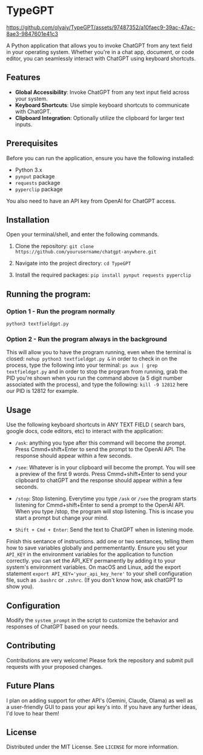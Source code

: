 # TypeGPT


https://github.com/olyaiy/TypeGPT/assets/97487352/a10faec9-39ac-47ac-8ae3-9847601e41c3


A Python application that allows you to invoke ChatGPT from any text field in your operating system. Whether you're in a chat app, document, or code editor, you can seamlessly interact with ChatGPT using keyboard shortcuts.

## Features

- **Global Accessibility**: Invoke ChatGPT from any text input field across your system.
- **Keyboard Shortcuts**: Use simple keyboard shortcuts to communicate with ChatGPT.
- **Clipboard Integration**: Optionally utilize the clipboard for larger text inputs.

## Prerequisites

Before you can run the application, ensure you have the following installed:
- Python 3.x
- `pynput` package
- `requests` package
- `pyperclip` package

You also need to have an API key from OpenAI for ChatGPT access.

## Installation
Open your terminal/shell, and enter the following commands.


1. Clone the repository:
``` git clone https://github.com/yourusername/chatgpt-anywhere.git ```

3. Navigate into the project directory:
```cd TypeGPT```

4. Install the required packages:
```pip install pynput requests pyperclip```

## Running the program:
### Option 1 - Run the program normally ###
```python3 textfieldgpt.py```

### Option 2 - Run the program always in the background ###
This will allow you to have the program running, even when the terminal is closed:
```nohup python3 textfieldgpt.py &```
in order to check in on the process, type the following into your terminal:
```ps aux | grep textfieldgpt.py```
and in order to stop the program from running, grab the PID you're shown when you run the command above (a 5 digit number associated with the process), and type the following:
```kill -9 12812``` 
here our PID is 12812 for example.


## Usage ##
Use the following keyboard shortcuts in ANY TEXT FIELD ( search bars, google docs, code editors, etc) to interact with the application:

- `/ask`: anything you type after this command will become the prompt. Press Cmmd+shift+Enter to send the prompt to the OpenAI API.
The response should appear within a few seconds.

- `/see`: Whatever is in your clipboard will become the prompt. You will see a preview of the first 9 words. Press Cmmd+shift+Enter to send your clipboard to chatGPT and the response should appear within a few seconds.

- `/stop`: Stop listening. Everytime you type `/ask` or `/see` the program starts listening for Cmmd+shift+Enter to send a prompt to the OpenAI API. When you type /stop, the program will stop listening. This is incase you start a prompt but change your mind. 

- `Shift + Cmd + Enter`: Send the text to ChatGPT when in listening mode.

Finish this sentance of instructions. add one or two sentances, telling them how to save variables globally and permementantly.
Ensure you set your `API_KEY` in the environment variables for the application to function correctly.
you can set the API_KEY permanently by adding it to your system's environment variables. On macOS and Linux, add the export statement `export API_KEY='your_api_key_here'` to your shell configuration file, such as `.bashrc` or `.zshrc`. (If you don't know how, ask chatGPT to show you).

## Configuration

Modify the `system_prompt` in the script to customize the behavior and responses of ChatGPT based on your needs.

## Contributing

Contributions are very welcome! Please fork the repository and submit pull requests with your proposed changes.

## Future Plans
I plan on adding support for other API's (Gemini, Claude, Olama) as well as a user-friendly GUI to pass your api key's into. If you have any further ideas, I'd love to hear them!


## License

Distributed under the MIT License. See `LICENSE` for more information.











